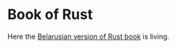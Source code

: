 # Book of Rust
Here the [Belarusian version of Rust book](https://kiryll-e.gitbook.io/rast-na-trasyanke) is living. 
